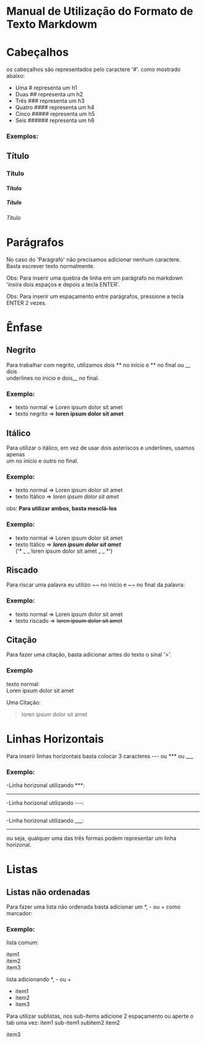 
# Manual de Utilização do Formato de Texto Markdowm
# Cabeçalhos

os cabeçalhos são representados pelo caractere '#'. como mostrado abaixo:

- Uma # representa um h1
- Duas ## representa um h2
- Três ### representa um h3
- Quatro #### representa um h4
- Cinco ##### representa um h5
- Seis ###### representa um h6

### Exemplos:

## Título 
### Título
#### Título
##### Título
###### Título

# Parágrafos

No caso do 'Parágrafo' não precisamos adicionar nenhum caractere.  
Basta escrever texto normalmente.

Obs: Para inserir uma quebra de linha em um parágrafo no markdown  
'insíra dois espaços e depois a tecla ENTER'.

Obs: Para inserir um espaçamento entre parágrafos, pressione a tecla  
ENTER 2 vezes.

# Ênfase

## Negrito

Para trabalhar com negrito, utilizamos dois ** no início e ** no final ou __ dois  
 underlines no início e dois__ no final.  
### Exemplo:

- texto normal => Loren ipsum dolor sit amet
- texto negrito => **loren ipsum dolor sit amet**  

## Itálico
Para utilizar o itálico, em vez de usar dois asteríscos e underlines, usamos apenas  
um no início e outro no final.
### Exemplo:

- texto normal => Loren ipsum dolor sit amet
- texto Itálico => *loren ipsum dolor sit amet*  

obs: **Para utilizar ambos, basta mesclá-los**
### Exemplo:

- texto normal => Loren ipsum dolor sit amet
- texto Itálico => *__loren ipsum dolor sit amet__*   
('* _ _ loren ipsum dolor sit amet _ _ *') 

## Riscado
Para riscar uma palavra eu utilizo ~~ no início e ~~ no final da palavra:
### Exemplo:

- texto normal => Loren ipsum dolor sit amet
- texto riscado => ~~loren ipsum dolor sit amet~~  

## Citação
Para fazer uma citação, basta adicionar antes do texto o sinal '>'.
### Exemplo
texto normal:  
Loren ipsum dolor sit amet  

Uma Citação:  
>loren ipsum dolor sit amet

# Linhas Horizontais
Para inserir linhas horizontais basta colocar 3 caracteres --- ou *** ou ___
### Exemplo:
-Linha horizonal utilizando ***:  
***
-Linha horizonal utilizando ---:  

---
-Linha horizonal utilizando ___:  
___

ou seja, qualquer uma das três formas podem representar um linha horizonal.

# Listas
## Listas não ordenadas
Para fazer uma lista não ordenada basta adicionar um *, - ou + como marcador:
### Exemplo:
lista comum:

item1  
item2  
item3

lista adicionando *, - ou +

- item1
- item2
- item3

Para utilizar sublistas, nos sub-ítems adicione 2 espaçamento ou aperte o tab uma vez:
item1
 sub-item1
 subitem2
item2
  
item3
